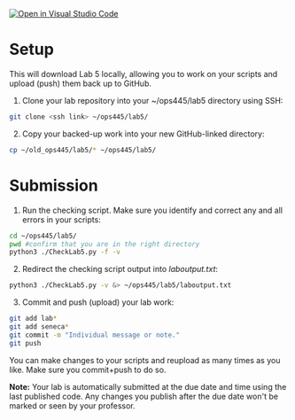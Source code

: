 [![Open in Visual Studio Code](https://classroom.github.com/assets/open-in-vscode-2e0aaae1b6195c2367325f4f02e2d04e9abb55f0b24a779b69b11b9e10269abc.svg)](https://classroom.github.com/online_ide?assignment_repo_id=15403454&assignment_repo_type=AssignmentRepo)
# Setup
This will download Lab 5 locally, allowing you to work on your scripts and upload (push) them back up to GitHub.

1. Clone your lab repository into your ~/ops445/lab5 directory using SSH:
```bash
git clone <ssh link> ~/ops445/lab5/
```
2. Copy your backed-up work into your new GitHub-linked directory:
```bash
cp ~/old_ops445/lab5/* ~/ops445/lab5/
```

# Submission
1. Run the checking script. Make sure you identify and correct any and all errors in your scripts:
```bash
cd ~/ops445/lab5/
pwd #confirm that you are in the right directory
python3 ./CheckLab5.py -f -v
```
2. Redirect the checking script output into *laboutput.txt*:
```bash
python3 ./CheckLab5.py -v &> ~/ops445/lab5/laboutput.txt
```

3. Commit and push (upload) your lab work:
```bash
git add lab*
git add seneca*
git commit -m "Individual message or note."
git push
```

You can make changes to your scripts and reupload as many times as you like. Make sure you commit+push to do so.

**Note:** Your lab is automatically submitted at the due date and time using the last published code. Any changes you publish after the due date won't be marked or seen by your professor.
